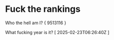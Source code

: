 # Fuck the rankings

Who the hell am I?
{ 9513116 }

What fucking year is it?
[ 2025-02-23T06:26:40Z ]
